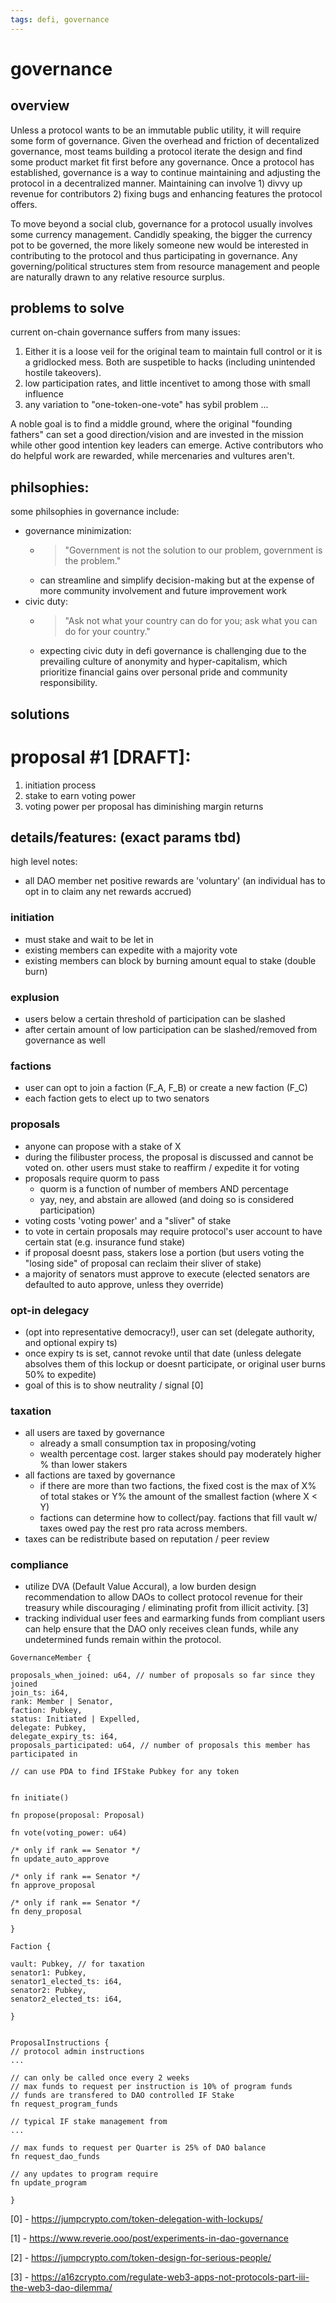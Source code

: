 ```yaml
---
tags: defi, governance
---
```

# governance

overview
---
Unless a protocol wants to be an immutable public utility, it will require some form of governance. Given the overhead and friction of decentalized governance, most teams building a protocol iterate the design and find some product market fit first before any governance. Once a protocol has established, governance is a way to continue maintaining and adjusting the protocol in a decentralized manner. Maintaining can involve 1) divvy up revenue for contributors 2) fixing bugs and enhancing features the protocol offers.

To move beyond a social club, governance for a protocol usually involves some currency management. Candidly speaking, the bigger the currency pot to be governed, the more likely someone new would be interested in contributing to the protocol and thus participating in governance. Any governing/political structures stem from resource management and people are naturally drawn to any relative resource surplus.

problems to solve
---
current on-chain governance suffers from many issues:

1) Either it is a loose veil for the original team to maintain full control or it is a gridlocked mess. Both are suspetible to hacks (including unintended hostile takeovers).
2) low participation rates, and little incentivet to among those with small influence
3) any variation to "one-token-one-vote" has sybil problem
...

A noble goal is to find a middle ground, where the original "founding fathers" can set a good direction/vision and are invested in the mission while other good intention key leaders can emerge. Active contributors who do helpful work are rewarded, while mercenaries and vultures aren't.

philsophies:
--
some philsophies in governance include: 
- governance minimization: 
  - > "Government is not the solution to our problem, government is the problem." 
  - can streamline and simplify decision-making but at the expense of more community involvement and future improvement work
- civic duty: 
  - > "Ask not what your country can do for you; ask what you can do for your country."
  - expecting civic duty in defi governance is challenging due to the prevailing culture of anonymity and hyper-capitalism, which prioritize financial gains over personal pride and community responsibility.


solutions
---

# proposal #1 [DRAFT]:
1) initiation process
2) stake to earn voting power
3) voting power per proposal has diminishing margin returns

## details/features: (exact params tbd)
high level notes:
- all DAO member net positive rewards are 'voluntary' (an individual has to opt in to claim any net rewards accrued)

### initiation
- must stake and wait to be let in
- existing members can expedite with a majority vote
- existing members can block by burning amount equal to stake (double burn)

### explusion
- users below a certain threshold of participation can be slashed
- after certain amount of low participation can be slashed/removed from governance as well

### factions
- user can opt to join a faction (F_A, F_B) or create a new faction (F_C)
- each faction gets to elect up to two senators

### proposals
- anyone can propose with a stake of X
- during the filibuster process, the proposal is discussed and cannot be voted on. other users must stake to reaffirm / expedite it for voting
- proposals require quorm to pass
  - quorm is a function of number of members AND percentage
  - yay, ney, and abstain are allowed (and doing so is considered participation)
- voting costs 'voting power' and a "sliver" of stake
- to vote in certain proposals may require protocol's user account to have certain stat (e.g. insurance fund stake)
- if proposal doesnt pass, stakers lose a portion (but users voting the "losing side" of proposal can reclaim their sliver of stake)
- a majority of senators must approve to execute (elected senators are defaulted to auto approve, unless they override)

### opt-in delegacy 
- (opt into representative democracy!), user can set (delegate authority, and optional expiry ts)
- once expiry ts is set, cannot revoke until that date (unless delegate absolves them of this lockup or doesnt participate, or original user burns 50% to expedite) 
- goal of this is to show neutrality / signal [0]

### taxation
- all users are taxed by governance
    - already a small consumption tax in proposing/voting 
    - wealth percentage cost. larger stakes should pay moderately higher % than lower stakers
- all factions are taxed by governance
    - if there are more than two factions, the fixed cost is the max of X% of total stakes or Y% the amount of the smallest faction (where X < Y)
    - factions can determine how to collect/pay. factions that fill vault w/ taxes owed pay the rest pro rata across members.
- taxes can be redistribute based on reputation / peer review

### compliance
- utilize DVA (Default Value Accural), a low burden design recommendation to allow DAOs to collect protocol revenue for their treasury while discouraging / eliminating profit from illicit activity. [3]
- tracking individual user fees and earmarking funds from compliant users can help ensure that the DAO only receives clean funds, while any undetermined funds remain within the protocol.


```
GovernanceMember {

proposals_when_joined: u64, // number of proposals so far since they joined
join_ts: i64,
rank: Member | Senator,
faction: Pubkey,
status: Initiated | Expelled,
delegate: Pubkey,
delegate_expiry_ts: i64,
proposals_participated: u64, // number of proposals this member has participated in

// can use PDA to find IFStake Pubkey for any token


fn initiate()

fn propose(proposal: Proposal)

fn vote(voting_power: u64)

/* only if rank == Senator */
fn update_auto_approve

/* only if rank == Senator */
fn approve_proposal

/* only if rank == Senator */
fn deny_proposal

}

Faction {

vault: Pubkey, // for taxation
senator1: Pubkey,
senator1_elected_ts: i64,
senator2: Pubkey,
senator2_elected_ts: i64,

}


ProposalInstructions {
// protocol admin instructions
...

// can only be called once every 2 weeks
// max funds to request per instruction is 10% of program funds
// funds are transfered to DAO controlled IF Stake
fn request_program_funds

// typical IF stake management from 
...

// max funds to request per Quarter is 25% of DAO balance
fn request_dao_funds

// any updates to program require 
fn update_program

}

```


[0] - https://jumpcrypto.com/token-delegation-with-lockups/

[1] - https://www.reverie.ooo/post/experiments-in-dao-governance

[2] - https://jumpcrypto.com/token-design-for-serious-people/

[3] - https://a16zcrypto.com/regulate-web3-apps-not-protocols-part-iii-the-web3-dao-dilemma/
